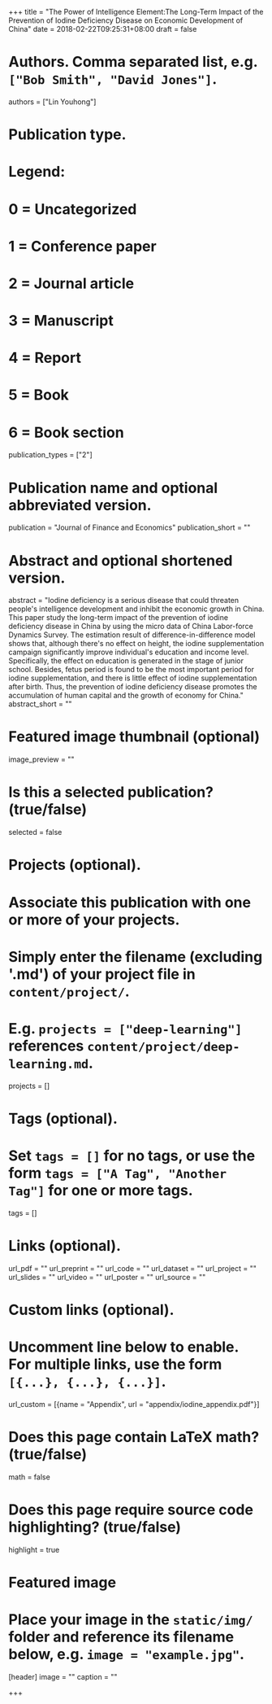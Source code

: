 +++
title = "The Power of Intelligence Element:The Long-Term Impact of the Prevention of Iodine Deficiency Disease on Economic Development of China"
date = 2018-02-22T09:25:31+08:00
draft = false

# Authors. Comma separated list, e.g. `["Bob Smith", "David Jones"]`.
authors = ["Lin Youhong"]

# Publication type.
# Legend:
# 0 = Uncategorized
# 1 = Conference paper
# 2 = Journal article
# 3 = Manuscript
# 4 = Report
# 5 = Book
# 6 = Book section
publication_types = ["2"]

# Publication name and optional abbreviated version.
publication = "Journal of Finance and Economics"
publication_short = ""

# Abstract and optional shortened version.
abstract = "Iodine deficiency is a serious disease that could threaten people's intelligence development and inhibit the economic growth in China. This paper study the long-term impact of the prevention of iodine deficiency disease in China by using the micro data of China Labor-force Dynamics Survey. The estimation result of difference-in-difference model shows that, although there's no effect on height, the iodine supplementation campaign significantly improve individual's education and income level. Specifically, the effect on education is generated in the stage of junior school. Besides, fetus period is found to be the most important period for iodine supplementation, and there is little effect of iodine supplementation after birth. Thus, the prevention of iodine deficiency disease promotes the accumulation of human capital and the growth of economy for China."
abstract_short = ""

# Featured image thumbnail (optional)
image_preview = ""

# Is this a selected publication? (true/false)
selected = false

# Projects (optional).
#   Associate this publication with one or more of your projects.
#   Simply enter the filename (excluding '.md') of your project file in `content/project/`.
#   E.g. `projects = ["deep-learning"]` references `content/project/deep-learning.md`.
projects = []

# Tags (optional).
#   Set `tags = []` for no tags, or use the form `tags = ["A Tag", "Another Tag"]` for one or more tags.
tags = []

# Links (optional).
url_pdf = ""
url_preprint = ""
url_code = ""
url_dataset = ""
url_project = ""
url_slides = ""
url_video = ""
url_poster = ""
url_source = ""

# Custom links (optional).
#   Uncomment line below to enable. For multiple links, use the form `[{...}, {...}, {...}]`.
url_custom = [{name = "Appendix", url = "appendix/iodine_appendix.pdf"}]

# Does this page contain LaTeX math? (true/false)
math = false

# Does this page require source code highlighting? (true/false)
highlight = true

# Featured image
# Place your image in the `static/img/` folder and reference its filename below, e.g. `image = "example.jpg"`.
[header]
image = ""
caption = ""

+++
